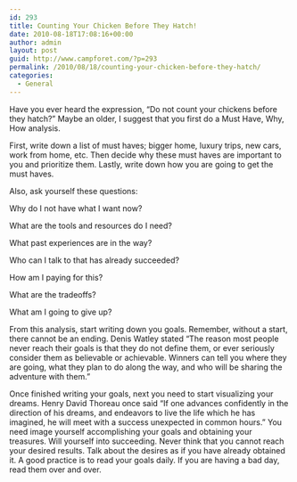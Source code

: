 ```yaml
---
id: 293
title: Counting Your Chicken Before They Hatch!
date: 2010-08-18T17:08:16+00:00
author: admin
layout: post
guid: http://www.campforet.com/?p=293
permalink: /2010/08/18/counting-your-chicken-before-they-hatch/
categories:
  - General
---
```

Have you ever heard the expression, &#8220;Do not count your chickens before they hatch?&#8221; Maybe an older, I suggest that you first do a Must Have, Why, How analysis. 

First, write down a list of must haves; bigger home, luxury trips, new cars, work from home, etc. Then decide why these must haves are important to you and prioritize them. Lastly, write down how you are going to get the must haves.

Also, ask yourself these questions:

Why do I not have what I want now?
  
What are the tools and resources do I need?
  
What past experiences are in the way?
  
Who can I talk to that has already succeeded?
  
How am I paying for this?
  
What are the tradeoffs?
  
What am I going to give up?

From this analysis, start writing down you goals. Remember, without a start, there cannot be an ending. Denis Watley stated “The reason most people never reach their goals is that they do not define them, or ever seriously consider them as believable or achievable. Winners can tell you where they are going, what they plan to do along the way, and who will be sharing the adventure with them.” 

Once finished writing your goals, next you need to start visualizing your dreams. Henry David Thoreau once said “If one advances confidently in the direction of his dreams, and endeavors to live the life which he has imagined, he will meet with a success unexpected in common hours.” You need image yourself accomplishing your goals and obtaining your treasures. Will yourself into succeeding. Never think that you cannot reach your desired results. Talk about the desires as if you have already obtained it. A good practice is to read your goals daily. If you are having a bad day, read them over and over.